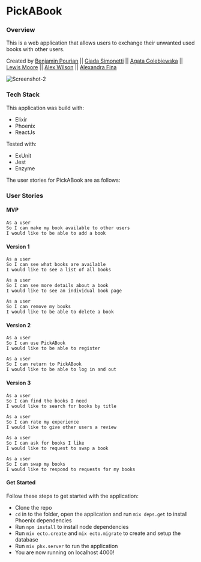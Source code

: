 # PickABook

### Overview
This is a web application that allows users to exchange their unwanted used books with other users.

Created by [Benjamin Pourian](https://github.com/bpourian) || [Giada Simonetti](https://github.com/GiadaSimonetti) || [Agata Golebiewska](https://github.com/MissDove) || [Lewis Moore](https://github.com/lewmoore) || [Alex Wilson](https://github.com/alextwilson) || [Alexandra Fina](https://github.com/AlexandraGF)

![Screenshot-2](img/screen.png)

### Tech Stack
This application was build with:
* Elixir
* Phoenix
* ReactJs

Tested with:
* ExUnit
* Jest
* Enzyme

The user stories for PickABook are as follows:

### User Stories

#### MVP
```
As a user
So I can make my book available to other users
I would like to be able to add a book
```

#### Version 1
```
As a user
So I can see what books are available
I would like to see a list of all books
```
```
As a user
So I can see more details about a book
I would like to see an individual book page
```
```
As a user
So I can remove my books
I would like to be able to delete a book
```

#### Version 2
```
As a user
So I can use PickABook
I would like to be able to register
```
```
As a user
So I can return to PickABook
I would like to be able to log in and out
```

#### Version 3
```
As a user
So I can find the books I need
I would like to search for books by title
```
```
As a user
So I can rate my experience
I would like to give other users a review
```
```
As a user
So I can ask for books I like
I would like to request to swap a book
```
```
As a user
So I can swap my books
I would like to respond to requests for my books
```

#### Get Started

Follow these steps to get started with the application:

* Clone the repo
* `cd` in to the folder, open the application and run `mix deps.get` to install Phoenix dependencies
* Run `npm install` to install node dependencies
* Run `mix ecto.create` and `mix ecto.migrate` to create and setup the database
* Run `mix phx.server` to run the application
* You are now running on localhost 4000!
